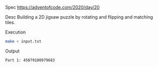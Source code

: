 Spec https://adventofcode.com/2020/day/20

Desc Building a 2D jigsaw puzzle by rotating and flipping and matching tiles.

Execution

```bash
make < input.txt
```

Output

```
Part 1: 45079100979683
```


